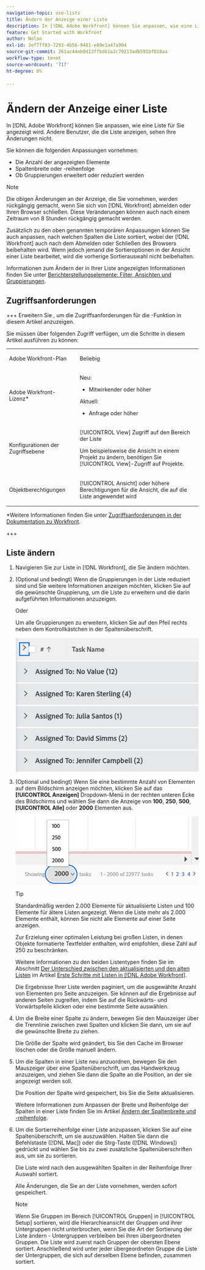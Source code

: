 ```yaml
---
navigation-topic: use-lists
title: Ändern der Anzeige einer Liste
description: In [!DNL Adobe Workfront] können Sie anpassen, wie eine Liste für Sie angezeigt wird. Andere Benutzer, die die Liste anzeigen, sehen Ihre Änderungen nicht.
feature: Get Started with Workfront
author: Nolan
exl-id: 3ef7ff03-7293-4b56-9481-e89e1a47a904
source-git-commit: 261ac44eb0d13ffbd61a2c70213adb591bf018aa
workflow-type: tm+mt
source-wordcount: '717'
ht-degree: 0%

---
```


# Ändern der Anzeige einer Liste

<!--Audited: 11/2024-->

In [!DNL Adobe Workfront] können Sie anpassen, wie eine Liste für Sie angezeigt wird. Andere Benutzer, die die Liste anzeigen, sehen Ihre Änderungen nicht.

Sie können die folgenden Anpassungen vornehmen:

* Die Anzahl der angezeigten Elemente
* Spaltenbreite oder -reihenfolge
* Ob Gruppierungen erweitert oder reduziert werden

>[!NOTE]
>
>Die obigen Änderungen an der Anzeige, die Sie vornehmen, werden rückgängig gemacht, wenn Sie sich von [!DNL Workfront] abmelden oder Ihren Browser schließen. Diese Veränderungen können auch nach einem Zeitraum von 8 Stunden rückgängig gemacht werden.

Zusätzlich zu den oben genannten temporären Anpassungen können Sie auch anpassen, nach welchen Spalten die Liste sortiert, wobei der [!DNL Workfront] auch nach dem Abmelden oder Schließen des Browsers beibehalten wird. Wenn jedoch jemand die Sortieroptionen in der Ansicht einer Liste bearbeitet, wird die vorherige Sortierauswahl nicht beibehalten.

Informationen zum Ändern der in Ihrer Liste angezeigten Informationen finden Sie unter [Berichterstellungselemente: Filter, Ansichten und Gruppierungen](../../../reports-and-dashboards/reports/reporting-elements/reporting-elements-filters-views-groupings.md).

## Zugriffsanforderungen

+++ Erweitern Sie , um die Zugriffsanforderungen für die -Funktion in diesem Artikel anzuzeigen.

Sie müssen über folgenden Zugriff verfügen, um die Schritte in diesem Artikel ausführen zu können:

<table style="table-layout:auto"> 
 <col> 
 <col> 
 <tbody> 
  <tr> 
   <td role="rowheader">Adobe Workfront-Plan</td> 
   <td> <p>Beliebig</p> </td> 
  </tr> 
  <tr> 
   <td role="rowheader">Adobe Workfront-Lizenz*</td> 
   <td> 
    <p>Neu:</p>
   <ul><li><p>Mitwirkender oder höher </p></li>
   </ul>

<p>Aktuell:</p>
   <ul><li><p>Anfrage oder höher</p></li>
    </ul></td> 
  </tr> 
  <tr> 
   <td role="rowheader">Konfigurationen der Zugriffsebene</td> 
   <td> <p>[!UICONTROL View] Zugriff auf den Bereich der Liste</p> <p>Um beispielsweise die Ansicht in einem Projekt zu ändern, benötigen Sie [!UICONTROL View]-Zugriff auf Projekte.</p></td> 
  </tr> 
  <tr> 
   <td role="rowheader">Objektberechtigungen</td> 
   <td> <p>[!UICONTROL Ansicht] oder höhere Berechtigungen für die Ansicht, die auf die Liste angewendet wird</p>  </td> 
  </tr> 
 </tbody> 
</table>

*Weitere Informationen finden Sie unter [Zugriffsanforderungen in der Dokumentation zu Workfront](/help/quicksilver/administration-and-setup/add-users/access-levels-and-object-permissions/access-level-requirements-in-documentation.md).

+++

## Liste ändern

1. Navigieren Sie zur Liste in [!DNL Workfront], die Sie ändern möchten.

   <!--
   <p data-mc-conditions="QuicksilverOrClassic.Draft mode"> 
   <MadCap:conditionalText data-mc-conditions="QuicksilverOrClassic.Draft mode">
   By default, groupings are collapsed.
   </MadCap:conditionalText>
   <br> </p>
   -->

1. (Optional und bedingt) Wenn die Gruppierungen in der Liste reduziert sind und Sie weitere Informationen anzeigen möchten, klicken Sie auf die gewünschte Gruppierung, um die Liste zu erweitern und die darin aufgeführten Informationen anzuzeigen.

   Oder

   Um alle Gruppierungen zu erweitern, klicken Sie auf den Pfeil rechts neben dem Kontrollkästchen in der Spaltenüberschrift.

   ![expand_groupings__1_.png](assets/expand-groupings--1--350x227.png)

1. (Optional und bedingt) Wenn Sie eine bestimmte Anzahl von Elementen auf dem Bildschirm anzeigen möchten, klicken Sie auf das **[!UICONTROL Anzeigen]** Dropdown-Menü in der rechten unteren Ecke des Bildschirms und wählen Sie dann die Anzeige von **100**, **250**, **500**, **[!UICONTROL Alle]** oder **2000** Elementen aus.

   ![](assets/list-number-page-350x119.png)

   >[!TIP]
   >
   >Standardmäßig werden 2.000 Elemente für aktualisierte Listen und 100 Elemente für ältere Listen angezeigt. Wenn die Liste mehr als 2.000 Elemente enthält, können Sie nicht alle Elemente auf einer Seite anzeigen.
   >
   >
   >Zur Erzielung einer optimalen Leistung bei großen Listen, in denen Objekte formatierte Textfelder enthalten, wird empfohlen, diese Zahl auf 250 zu beschränken.
   >
   >
   >Weitere Informationen zu den beiden Listentypen finden Sie im Abschnitt [Der Unterschied zwischen den aktualisierten und den alten Listen](../../../workfront-basics/navigate-workfront/use-lists/view-items-in-a-list.md#updated) im Artikel [Erste Schritte mit Listen in [!DNL Adobe Workfront]](../../../workfront-basics/navigate-workfront/use-lists/view-items-in-a-list.md).

   Die Ergebnisse Ihrer Liste werden paginiert, um die ausgewählte Anzahl von Elementen pro Seite anzuzeigen. Sie können auf die Ergebnisse auf anderen Seiten zugreifen, indem Sie auf die Rückwärts- und Vorwärtspfeile klicken oder eine bestimmte Seite auswählen.

1. Um die Breite einer Spalte zu ändern, bewegen Sie den Mauszeiger über die Trennlinie zwischen zwei Spalten und klicken Sie dann, um sie auf die gewünschte Breite zu ziehen.

   Die Größe der Spalte wird geändert, bis Sie den Cache im Browser löschen oder die Größe manuell ändern.

1. Um die Spalten in einer Liste neu anzuordnen, bewegen Sie den Mauszeiger über eine Spaltenüberschrift, um das Handwerkzeug anzuzeigen, und ziehen Sie dann die Spalte an die Position, an der sie angezeigt werden soll.

   Die Position der Spalte wird gespeichert, bis Sie die Seite aktualisieren.

   Weitere Informationen zum Anpassen der Breite und Reihenfolge der Spalten in einer Liste finden Sie im Artikel [Ändern der Spaltenbreite und -reihenfolge](../../../reports-and-dashboards/reports/reporting-elements/modify-column-width-order.md).

1. Um die Sortierreihenfolge einer Liste anzupassen, klicken Sie auf eine Spaltenüberschrift, um sie auszuwählen. Halten Sie dann die Befehlstaste ([!DNL Mac]) oder die Strg-Taste ([!DNL Windows]) gedrückt und wählen Sie bis zu zwei zusätzliche Spaltenüberschriften aus, um sie zu sortieren.

   Die Liste wird nach den ausgewählten Spalten in der Reihenfolge Ihrer Auswahl sortiert.

   Alle Änderungen, die Sie an der Liste vornehmen, werden sofort gespeichert.

   >[!NOTE]
   >
   >Wenn Sie Gruppen im Bereich [!UICONTROL Gruppen] in [!UICONTROL Setup] sortieren, wird die Hierarchieansicht der Gruppen und ihrer Untergruppen nicht unterbrochen, wenn Sie die Art der Sortierung der Liste ändern - Untergruppen verbleiben bei ihren übergeordneten Gruppen. Die Liste wird zuerst nach Gruppen der obersten Ebene sortiert. Anschließend wird unter jeder übergeordneten Gruppe die Liste der Untergruppen, die sich auf derselben Ebene befinden, zusammen sortiert.

